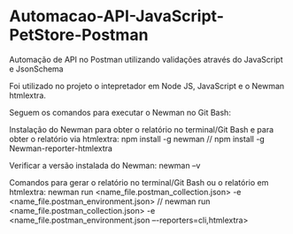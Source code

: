 # Automacao-API-JavaScript-PetStore-Postman
Automação de API no Postman utilizando validações através do JavaScript e JsonSchema

Foi utilizado no projeto o intepretador em Node JS, JavaScript e o Newman htmlextra.

Seguem os comandos para executar o Newman no Git Bash:

Instalação do Newman para obter o relatório no terminal/Git Bash e para obter o relatório via htmlextra:
npm install -g newman // 
npm install -g Newman-reporter-htmlextra

Verificar a versão instalada do Newman:
newman –v

Comandos para gerar o relatório no terminal/Git Bash ou o relatório em htmlextra:
newman run <name_file.postman_collection.json> -e <name_file.postman_environment.json> // 
newman run <name_file.postman_collection.json> -e <name_file.postman_environment.json –-reporters=cli,htmlextra>
